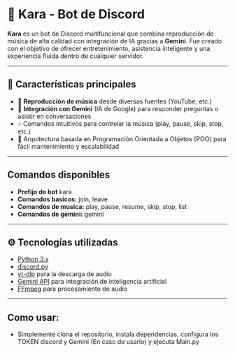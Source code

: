 # 🤖 Kara - Bot de Discord

**Kara** es un bot de Discord multifuncional que combina reproducción de música de alta calidad con integración de IA gracias a **Gemini**. Fue creado con el objetivo de ofrecer entretenimiento, asistencia inteligente y una experiencia fluida dentro de cualquier servidor.

---

## 🚀 Características principales

- 🎵 **Reproducción de música** desde diversas fuentes (YouTube, etc.)
- 💬 **Integración con Gemini** (IA de Google) para responder preguntas o asistir en conversaciones
- 🎶 Comandos intuitivos para controlar la música (play, pause, skip, stop, etc.)
- 🧠 Arquitectura basada en Programación Orientada a Objetos (POO) para fácil mantenimiento y escalabilidad

---

## Comandos disponibles

- **Prefijo de bot** kara
- **Comandos basicos:** join, leave
- **Comandos de musica:** play, pause, resume, skip, stop, list
- **Comandos de gemini:** gemini

---

## ⚙️ Tecnologías utilizadas

- [Python 3.x](https://www.python.org/)
- [discord.py](https://github.com/Rapptz/discord.py)
- [yt-dlp](https://github.com/yt-dlp/yt-dlp) para la descarga de audio
- [Gemini API](https://ai.google.dev/) para integración de inteligencia artificial
- [FFmpeg](https://ffmpeg.org/) para procesamiento de audio

---

## Como usar: 

- Simplemente clona el repositorio, instala dependencias, configura los TOKEN discord y Gemini (En caso de usarlo) y ejecuta Main.py